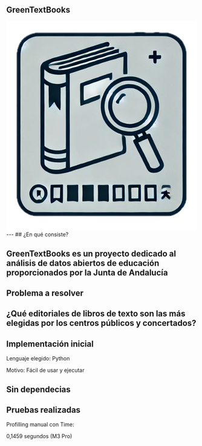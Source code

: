 ## GreenTextBooks

<img class="r-stretch" style="text-align: center" src="assets/logo.png">
---
## ¿En qué consiste?

GreenTextBooks es un proyecto dedicado al análisis de datos abiertos de educación proporcionados por la Junta de Andalucía
---
## Problema a resolver

¿Qué editoriales de libros de texto son las más elegidas por los centros públicos y concertados? <!-- .element: class="fragment" -->
---
## Implementación inicial

Lenguaje elegido: Python <!-- .element: class="fragment" -->

Motivo: Fácil de usar y ejecutar <!-- .element: class="fragment" -->

Sin dependecias <!-- .element: class="fragment" -->
---
## Pruebas realizadas

Profilling manual con Time:

0,1459 segundos (M3 Pro)

